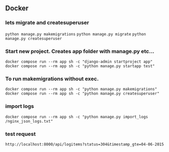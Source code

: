 ## Docker

### lets migrate and createsuperuser
`python manage.py makemigrations`
`python manage.py migrate`
`python manage.py createsuperuser`

### Start new project. Creates app folder with manage.py etc...
`docker compose run --rm app sh -c "django-admin startproject app"`
`docker compose run --rm app sh -c "python manage.py startapp test"`

### To run makemigrations without exec.
`docker compose run --rm app sh -c "python manage.py makemigrations"`
`docker compose run --rm app sh -c "python manage.py createsuperuser"`

### import logs
`docker compose run --rm app sh -c "python manage.py import_logs /nginx_json_logs.txt"`

### test request
`http://localhost:8000/api/logitems?status=304&timestamp_gte=04-06-2015`